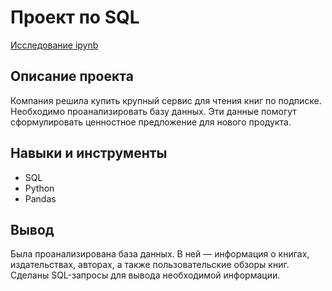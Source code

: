 # Проект по SQL
[Исследование ipynb](https://github.com/Stinkovoy/Yandex_Practicum/blob/Practice/Проект%20по%20SQL/Project_10.ipynb)
## Описание проекта
Компания решила купить крупный сервис для чтения книг по подписке. Необходимо проанализировать базу данных.
Эти данные помогут сформулировать ценностное предложение для нового продукта.
## Навыки и инструменты
- SQL
- Python
- Pandas
## Вывод
Была проанализирована база данных. В ней — информация о книгах, издательствах, авторах, а также пользовательские обзоры книг. Сделаны SQL-запросы для вывода необходимой информации.
